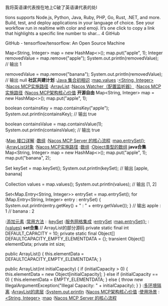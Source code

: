 我将英语课代表按在地上C破了英语课代表的处l


tions supports Node.js, Python, Java, Ruby, PHP, Go, Rust, .NET, and more. Build, test, and deploy applications in your language of choice. See your workflow run in realtime with color and emoji. It’s one click to copy a link that highlights a specific line number to shar...
4
GitHub

GitHub - tensorflow/tensorflow: An Open Source Machine

Map<String, Integer> map = new HashMap<>();
map.put("apple", 1);
Integer removedValue = map.remove("apple");
System.out.println(removedValue);  // 输出 1

removedValue = map.remove("banana");
System.out.println(removedValue);  // 输出 null
<strong>社区共建计划</strong>
:[Java 集合初相识](https://pastebin.com/FwN8EvAm)
:[map.values](https://rentry.org/mnpxmtss)
:[<String, Integer>](https://rentry.org/ed9v7kqy)
:[Nacos MCP实施路径](https://rentry.org/4w9hsb8s)
:[ArrayList](https://rentry.org/fond9nf7)
:[Nacos Watcher（配置监听器）](https://rentry.org/zgseumam)
:[Nacos MCP实施路径](https://pastebin.com/UrwFLPFU)
:[Nacos MCP架构核心价值](https://rentry.org/v85eazh2)
<strong>开源自由</strong>
Map<String, Integer> map = new HashMap<>();
map.put("apple", 1);

boolean containsKey = map.containsKey("apple");
System.out.println(containsKey);  // 输出 true

boolean containsValue = map.containsValue(1);
System.out.println(containsValue);  // 输出 true

:[Map 接口详解](https://rentry.org/qmpmr99i)
:[数组](https://rentry.org/p7aauc8e)
:[Nacos MCP Server 的核心流程](https://rentry.org/mwcs23eh)
:[map.entrySet();](https://pastebin.com/5Dz1JACP)
:[ArrayList对象](https://rentry.org/pztxnxry)
:[Nacos MCP实施路径](https://pastebin.com/510r8ThP)
:[数组](https://rentry.org/ossqy9pp)
:[Object类型的数组](https://pastebin.com/8jYFqc8a)
<strong>java合集</strong>
Map<String, Integer> map = new HashMap<>();
map.put("apple", 1);
map.put("banana", 2);

Set<String> keySet = map.keySet();
System.out.println(keySet);  // 输出 [apple, banana]

Collection<Integer> values = map.values();
System.out.println(values);  // 输出 [1, 2]

Set<Map.Entry<String, Integer>> entrySet = map.entrySet();
for (Map.Entry<String, Integer> entry : entrySet) {
    System.out.println(entry.getKey() + " : " + entry.getValue());
}
// 输出 apple : 1
//      banana : 2

:[添加元素](https://rentry.org/zgseumam)
:[常用方法](https://pastebin.com/kFr2VFe6)
:[<Integer>](https://rentry.org/ggcnsd7o)
:[keySet](https://pastebin.com/YAzJBvLh)
:[服务网格集成](https://pastebin.com/VpWdJ2Dv)
:[entrySet](https://rentry.org/8kiwvfiz)
:[map.entrySet();](https://rentry.org/346z2mix)
:[(values)](https://pastebin.com/aTW9QMmx)
<strong>set合集</strong>
// ArrayList的部分源码
private static final int DEFAULT_CAPACITY = 10;
private static final Object[] DEFAULTCAPACITY_EMPTY_ELEMENTDATA = {};
transient Object[] elementData;
private int size;

public ArrayList() {
    this.elementData = DEFAULTCAPACITY_EMPTY_ELEMENTDATA;
}

public ArrayList(int initialCapacity) {
    if (initialCapacity > 0) {
        this.elementData = new Object[initialCapacity];
    } else if (initialCapacity == 0) {
        this.elementData = EMPTY_ELEMENTDATA;
    } else {
        throw new IllegalArgumentException("Illegal Capacity: " + initialCapacity);
    }
}
:[多环境隔离](https://pastebin.com/UUZ8X2x1)
:[ArrayList的底层](https://rentry.org/m2tfzz3w)
:[System.out.println](https://rentry.org/f73sndmv)
:[Nacos MCP架构核心价值](https://pastebin.com/Kz8jKZUm)
:[使用场景](https://pastebin.com/YQdjUdrN)
:[<String, Integer>](https://pastebin.com/YStN2D8f)
:[map](https://pastebin.com/1LWzxtxq)
:[Nacos MCP Server 的核心流程](https://pastebin.com/wT6sx8xr)
